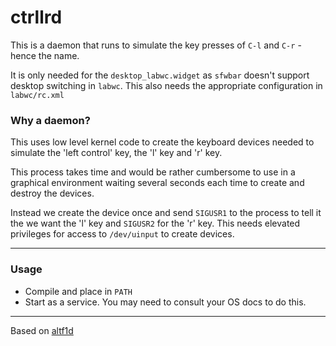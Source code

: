 # ctrllrd

This is a daemon that runs to simulate the key presses of `C-l` and
`C-r` - hence the name.

It is only needed for the `desktop_labwc.widget` as `sfwbar` doesn't
support desktop switching in `labwc`. This also needs the appropriate
configuration in `labwc/rc.xml`

### Why a daemon?

This uses low level kernel code to create the keyboard devices
needed to simulate the 'left control' key, the 'l' key and 'r' key.

This process takes time and would be rather cumbersome to use in a 
graphical environment waiting several seconds each time to create
and destroy the devices.

Instead we create the device once and send `SIGUSR1` to the process to
tell it the we want the 'l' key and `SIGUSR2` for the 'r' key. This
needs elevated privileges for access to `/dev/uinput` to create devices.

---

### Usage

* Compile and place in `PATH`
* Start as a service. You may need to consult your OS docs to do this.

---

Based on [altf1d]

[altf1d]: https://github.com/puppylinux-woof-CE/woof-CE/blob/testing/woof-code/rootfs-petbuilds/labwc/altf1d.c
